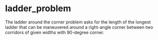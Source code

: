 # ladder_problem
The ladder around the corner problem asks for the length of the longest ladder that can be maneuvered around a right-angle corner between two corridors of given widths with 90-degree corner.
